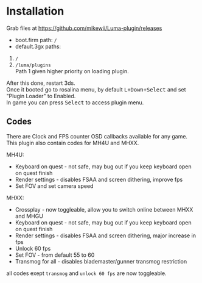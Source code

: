 # Installation
Grab files at https://github.com/mikewii/Luma-plugin/releases
- boot.firm path: `/`
- default.3gx paths:
1. `/`
2. `/luma/plugins` \
Path 1 given higher priority on loading plugin.

After this done, restart 3ds. \
Once it booted go to rosalina menu, by default <kbd>L+Down+Select</kbd> and set "Plugin Loader" to Enabled. \
In game you can press <kbd>Select</kbd> to access plugin menu.

## Codes
There are Clock and FPS counter OSD callbacks available for any game. \
This plugin also contain codes for MH4U and MHXX.

MH4U:
- Keyboard on quest - not safe, may bug out if you keep keyboard open on quest finish
- Render settings - disables FSAA and screen dithering, improve fps
- Set FOV and set camera speed

MHXX:
- Crossplay - now toggleable, allow you to switch online between MHXX and MHGU
- Keyboard on quest - not safe, may bug out if you keep keyboard open on quest finish
- Render settings - disables FSAA and screen dithering, major increase in fps
- Unlock 60 fps
- Set FOV - from default 55 to 60
- Transmog for all - disables blademaster/gunner transmog restriction


all codes exept `transmog` and `unlock 60 fps` are now toggleable.
